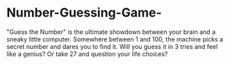 # Number-Guessing-Game-
"Guess the Number" is the ultimate showdown between your brain and a sneaky little computer. Somewhere between 1 and 100, the machine picks a secret number and dares you to find it. Will you guess it in 3 tries and feel like a genius? Or take 27 and question your life choices?
